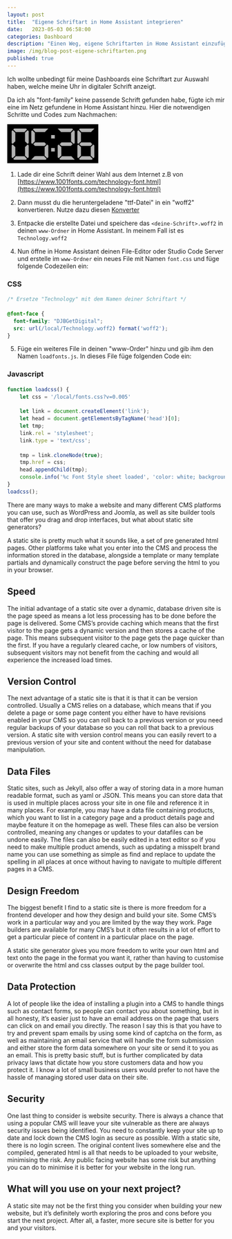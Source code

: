 ```yaml
---
layout: post
title:  "Eigene Schriftart in Home Assistant integrieren"
date:   2023-05-03 06:58:00
categories: Dashboard
description: "Einen Weg, eigene Schriftarten in Home Assistant einzufügen, zeige ich hier."
image: /img/blog-post-eigene-schriftarten.png
published: true
---
```


Ich wollte unbedingt für meine Dashboards eine Schriftart zur Auswahl haben, welche meine Uhr in digitaler Schrift anzeigt.

Da ich als "font-family" keine passende Schrift gefunden habe, fügte ich mir eine im Netz gefundene in Home Assistant hinzu.
Hier die notwendigen Schritte und Codes zum Nachmachen:

![Digitale Uhr](/img/blog-post-eigene-schriftart-digital-uhr.png)

1. Lade dir eine Schrift deiner Wahl aus dem Internet z.B von [https://www.1001fonts.com/technology-font.html](https://www.1001fonts.com/technology-font.html)


2. Dann musst du die heruntergeladene "ttf-Datei" in ein "woff2" konvertieren. Nutze dazu diesen [Konverter](https://www.fontconverter.io/de)


3. Entpacke die erstellte Datei und speichere das `<deine-Schrift>.woff2` in deinen `www-Ordner` in Home Assistant. In meinem Fall ist es `Technology.woff2`


4. Nun öffne in Home Assistant deinen File-Editor oder Studio Code Server und erstelle im `www-Ordner` ein neues File mit Namen
`font.css`
und füge folgende Codezeilen ein:


### CSS
```css
/* Ersetze "Technology" mit dem Namen deiner Schriftart */

@font-face {
  font-family: "DJBGetDigital";
  src: url(/local/Technology.woff2) format('woff2');
}
```

5. Füge ein weiteres File in deinen "www-Order" hinzu und gib ihm den Namen `loadfonts.js`.
In dieses File füge folgenden Code ein:

### Javascript
```js
function loadcss() {
    let css = '/local/fonts.css?v=0.005'

    let link = document.createElement('link');
    let head = document.getElementsByTagName('head')[0];
    let tmp;
    link.rel = 'stylesheet';
    link.type = 'text/css';

    tmp = link.cloneNode(true);
    tmp.href = css;
    head.appendChild(tmp);
    console.info('%c Font Style sheet loaded', 'color: white; background: #000; font-weight: 700;');
}
loadcss();
```


There are many ways to make a website and many different CMS platforms you can use, such as WordPress and Joomla, as well as site builder tools that offer you drag and drop interfaces, but what about static site generators? 

A static site is pretty much what it sounds like, a set of pre generated html pages. Other platforms take what you enter into the CMS and process the information stored in the database, alongside a template or many template partials and dynamically construct the page before serving the html to you in your browser.  

## Speed
The initial advantage of a static site over a dynamic, database driven site is the page speed as means a lot less processing has to be done before the page is delivered. Some CMS’s provide caching which means that the first visitor to the page gets a dynamic version and then stores a cache of the page. This means subsequent visitor to the page gets the page quicker than the first. If you have a regularly cleared cache, or low numbers of visitors, subsequent visitors may not benefit from the caching and would all experience the increased load times. 

## Version Control
The next advantage of a static site is that it is that it can be version controlled. Usually a CMS relies on a database, which means that if you delete a page or some page content you either have to have revisions enabled in your CMS so you can roll back to a previous version or you need regular backups of your database so you can roll that back to a previous version. A static site with version control means you can easily revert to a previous version of your site and content without the need for database manipulation. 

## Data Files
Static sites, such as Jekyll, also offer a way of storing data in a more human readable format, such as yaml or JSON. This means you can store data that is used in multiple places across your site in one file and reference it in many places. For example, you may have a data file containing products, which you want to list in a category page and a product details page and maybe feature it on the homepage as well. These files can also be version controlled, meaning any changes or updates to your datafiles can be undone easily. The files can also be easily edited in a text editor so if you need to make multiple product amends, such as updating a misspelt brand name you can use something as simple as find and replace to update the spelling in all places at once without having to navigate to multiple different pages in a CMS. 

## Design Freedom
The biggest benefit I find to a static site is there is more freedom for a frontend developer and how they design and build your site. Some CMS’s work in a particular way and you are limited by the way they work. Page builders are available for many CMS’s but it often results in a lot of effort to get a particular piece of content in a particular place on the page. 

A static site generator gives you more freedom to write your own html and text onto the page in the format you want it, rather than having to customise or overwrite the html and css classes output by the page builder tool. 

## Data Protection
A lot of people like the idea of installing a plugin into a CMS to handle things such as contact forms, so people can contact you about something, but in all honesty, it’s easier just to have an email address on the page that users can click on and email you directly. The reason I say this is that you have to try and prevent spam emails by using some kind of captcha on the form, as well as maintaining an email service that will handle the form submission and either store the form data somewhere on your site or send it to you as an email. This is pretty basic stuff, but is further complicated by data privacy laws that dictate how you store customers data and how you protect it. I know a lot of small business users would prefer to not have the hassle of managing stored user data on their site. 

## Security
One last thing to consider is website security. There is always a chance that using a popular CMS will leave your site vulnerable as there are always security issues being identified. You need to constantly keep your site up to date and lock down the CMS login as secure as possible. With a static site, there is no login screen. The original content lives somewhere else and the compiled, generated html is all that needs to be uploaded to your website, minimising the risk. Any public facing website has some risk but anything you can do to minimise it is better for your website in the long run. 

## What will you use on your next project?
A static site may not be the first thing you consider when building your new website, but it’s definitely worth exploring the pros and cons before you start the next project. After all, a faster, more secure site is better for you and your visitors. 
